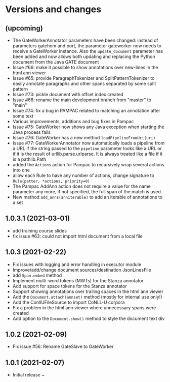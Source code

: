 # Versions and changes

## (upcoming)

* The GateWorkerAnnotator parameters have been changed: instead of parameters gatehom and port,
  the parameter gateworker now needs to receive a GateWorker instance. 
  Also the `update_document` parameter has been added and now allows both updating and replacing
  the Python document from the Java GATE document
* Issue #66: make it possible to show annotations over new-lines in the html ann viewer
* Issue #65: provide ParagraphTokenizer and SplitPatternTokenizer to easily annotate paragraphs
  and other spans separated by some split pattern
* Issue #73: pickle document with offset index created
* Issue #68: rename the main development branch from "master" to "main"
* Issue #74: fix a bug in PAMPAC related to matching an annotation after some text
* Various improvements, additions and bug fixes in Pampac
* Issue #75: GateWorker now shows any Java exception when starting the Java process fails
* Issue #76: GateWorker has a new method `loadPipelineFromUri(uri)`
* Issue #77: GateWorkerAnnotator now automatically loads a pipeline from a URL if the string
  passed to the `pipeline` parameter looks like a URL or if it is the result of urllib.parse.urlparse.
  It is always treated like a file if it is a pathlib.Path
* added the `Actions` action for Pampac to recursively wrap several actions into one
* allow each Rule to have any number of actions, change signature to `Rule(patter, *actions, priority=0)`
* The Pampac AddAnn action does not require a value for the name parameter any more, if not specified, the 
  full span of the match is used.
* New method `add_anns(anniterable)` to add an iterable of annotations to a set


## 1.0.3.1 (2021-03-01)

* add training course slides
* fix issue #63: could not import html document from a local file
 
## 1.0.3 (2021-02-22) 

* Fix issues with logging and error handling in executor module
* Improve/add/change document sources/destination JsonLinesFile
* add `Span.embed` method
* Implement multi-word tokens (MWTs) for the Stanza annotator
* Add support for space tokens for the Stanza annotator
* Support showing annotations over trailing spaces in the html ann viewer
* Add the `Document.attach(annset)` method (mostly for internal use only!)
* Add the ConllUFileSource to import CoNLL-U corpora
* Fix a problem in the html ann viewer where unnecessary spans were created
* Add option to the `Document.show()` method to style the document text div


## 1.0.2 (2021-02-09)

* Fix issue #56: Rename GateSlave to GateWorker

## 1.0.1 (2021-02-07)

* Initial release
~                                                                                                                                                     

